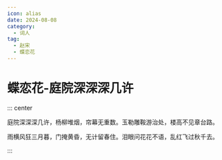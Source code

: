 ```yaml
---
icon: alias
date: 2024-08-08
category:
  - 词人
tag:
  - 赵宋
  - 蝶恋花
---
```


# 蝶恋花-庭院深深深几许

<!-- more -->

::: center

庭院深深深几许，杨柳堆烟，帘幕无重数。玉勒雕鞍游治处，楼高不见章台路。

雨横风狂三月暮，门掩黄昏，无计留春住。泪眼问花花不语，乱红飞过秋千去。

:::